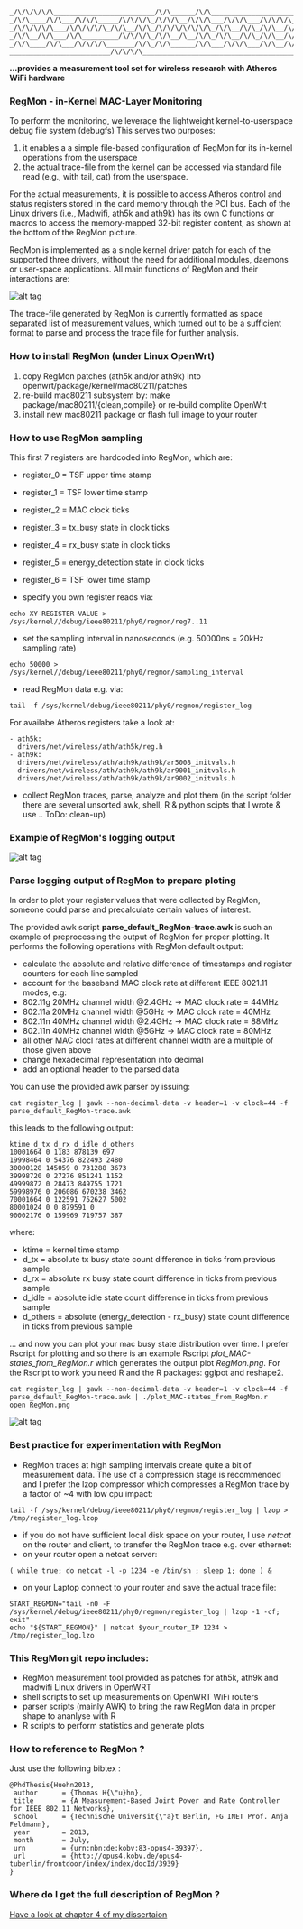 ```
_/\/\/\/\/\_________________________/\/\______/\/\_______________________
_/\/\____/\/\___/\/\/\_____/\/\/\/\_/\/\/\__/\/\/\___/\/\/\___/\/\/\/\___
_/\/\/\/\/\___/\/\/\/\/\_/\/\__/\/\_/\/\/\/\/\/\/\_/\/\__/\/\_/\/\__/\/\_
_/\/\__/\/\___/\/\_________/\/\/\/\_/\/\__/\__/\/\_/\/\__/\/\_/\/\__/\/\_
_/\/\____/\/\___/\/\/\/\_______/\/\_/\/\______/\/\___/\/\/\___/\/\__/\/\_
_________________________/\/\/\/\________________________________________
```
**...provides a measurement tool set for wireless research with Atheros WiFi hardware**

### RegMon - in-Kernel MAC-Layer Monitoring
To perform the monitoring, we leverage the lightweight kernel-to-userspace debug file system (debugfs)
This serves two purposes:

1. it enables a a simple file-based configuration of RegMon for its in-kernel operations from the userspace
2. the actual trace-file from the kernel can be accessed via standard file read (e.g., with tail, cat) from the userspace.

For the actual measurements, it is possible to access Atheros control and status registers stored in the card memory through the PCI bus. Each of the Linux drivers (i.e., Madwifi, ath5k and ath9k) has its own C functions or macros to access the memory-mapped 32-bit register content, as shown at the bottom of the RegMon picture.

RegMon is implemented as a single kernel driver patch  for each of the supported three drivers, without the need for additional modules, daemons or user-space applications.
All main functions of RegMon and their interactions are:

![alt tag](https://cloud.githubusercontent.com/assets/1880886/9041313/d29e2c9e-3a07-11e5-95e3-ba5756927540.jpg)

The trace-file generated by RegMon is currently formatted as space separated list of measurement values, which turned out to be a sufficient format to parse and process the trace file for further analysis.

### How to install RegMon (under Linux OpenWrt)

1. copy RegMon patches (ath5k and/or ath9k) into openwrt/package/kernel/mac80211/patches 
2. re-build mac80211 subsystem by: make package/mac80211/{clean,compile} or re-build complite OpenWrt
3. install new mac80211 package or flash full image to your router

### How to use RegMon sampling
This first 7 registers are hardcoded into RegMon, which are:
- register_0 = TSF upper time stamp
- register_1 = TSF lower time stamp
- register_2 = MAC clock ticks
- register_3 = tx_busy state in clock ticks
- register_4 = rx_busy state in clock ticks
- register_5 = energy_detection state in clock ticks
- register_6 = TSF lower time stamp

- specify you own register reads via: 
```
echo XY-REGISTER-VALUE > /sys/kernel//debug/ieee80211/phy0/regmon/reg7..11
```
- set the sampling interval in nanoseconds (e.g. 50000ns = 20kHz sampling rate)
```
echo 50000 > /sys/kernel//debug/ieee80211/phy0/regmon/sampling_interval
```
- read RegMon data e.g. via:
```
tail -f /sys/kernel/debug/ieee80211/phy0/regmon/register_log
```

For availabe Atheros registers take a look at:
```
- ath5k:
  drivers/net/wireless/ath/ath5k/reg.h
- ath9k:
  drivers/net/wireless/ath/ath9k/ath9k/ar5008_initvals.h
  drivers/net/wireless/ath/ath9k/ath9k/ar9001_initvals.h
  drivers/net/wireless/ath/ath9k/ath9k/ar9002_initvals.h
```
- collect RegMon traces, parse, analyze and plot them
(in the script folder there are several unsorted awk, shell, R & python scipts that I wrote & use .. ToDo: clean-up)

### Example of RegMon's logging output
![alt tag](https://cloud.githubusercontent.com/assets/1880886/9058435/50d96800-3aa1-11e5-98c9-330c7aa15234.jpg)

### Parse logging output of RegMon to prepare ploting
In order to plot your register values that were collected by RegMon, someone could parse and precalculate certain values of interest.

The provided awk script **parse_default_RegMon-trace.awk** is such an example of preprocessing the output of RegMon for proper plotting. It performs the following operations with RegMon default output:
- calculate the absolute and relative difference of timestamps and register counters for each line sampled
- account for the baseband MAC clock rate at different IEEE 8021.11 modes, e.g:
 - 802.11g 20MHz channel width @2.4GHz -> MAC clock rate = 44MHz
 - 802.11a 20MHz channel width @5GHz   -> MAC clock rate = 40MHz
 - 802.11n 40MHz channel width @2.4GHz -> MAC clock rate = 88MHz
 - 802.11n 40MHz channel width @5GHz   -> MAC clock rate = 80MHz
 - all other MAC clocl rates at different channel width are a multiple of those given above
- change hexadecimal representation into decimal
- add an optional header to the parsed data

You can use the provided awk parser by issuing:
```
cat register_log | gawk --non-decimal-data -v header=1 -v clock=44 -f parse_default_RegMon-trace.awk
```

this leads to the following output:
```
ktime d_tx d_rx d_idle d_others
10001664 0 1183 878139 697
19998464 0 54376 822493 2480
30000128 145059 0 731288 3673
39998720 0 27276 851241 1152
49999872 0 28473 849755 1721
59998976 0 206086 670238 3462
70001664 0 122591 752627 5002
80001024 0 0 879591 0
90002176 0 159969 719757 387
```
where:
- ktime = kernel time stamp
- d_tx = absolute tx busy state count difference in ticks from previous sample
- d_rx = absolute rx busy state count difference in ticks from previous sample
- d_idle = absolute idle state count difference in ticks from previous sample
- d_others = absolute (energy_detection - rx_busy) state count difference in ticks from previous sample

... and now you can plot your mac busy state distribution over time. I prefer Rscript for plotting and so there is an example Rscript *plot_MAC-states_from_RegMon.r* which generates the output plot *RegMon.png*. For the Rscript to work you need R and the R packages: gglpot and reshape2.
```
cat register_log | gawk --non-decimal-data -v header=1 -v clock=44 -f parse_default_RegMon-trace.awk | ./plot_MAC-states_from_RegMon.r
open RegMon.png
```

![alt tag](https://cloud.githubusercontent.com/assets/1880886/9112743/c1cca18e-3c50-11e5-8474-e4eabce5b95d.jpg)

### Best practice for experimentation with RegMon
- RegMon traces at high sampling intervals create quite a bit of measurement data. The use of a compression stage is recommended and I prefer the lzop compressor which compresses a RegMon trace by a factor of ~4 with low cpu impact:
```
tail -f /sys/kernel/debug/ieee80211/phy0/regmon/register_log | lzop > /tmp/register_log.lzop
```

- if you do not have sufficient local disk space on your router, I use *netcat* on the router and client, to transfer the RegMon trace e.g. over ethernet:
 - on your router open a netcat server:
 ```
 ( while true; do netcat -l -p 1234 -e /bin/sh ; sleep 1; done ) &
 ```
 - on your Laptop connect to your router and save the actual trace file:
 ```
 START_REGMON="tail -n0 -F /sys/kernel/debug/ieee80211/phy0/regmon/register_log | lzop -1 -cf; exit"
 echo "${START_REGMON}" | netcat $your_router_IP 1234 > /tmp/register_log.lzo
 ```

### This RegMon git repo includes:

- RegMon measurement tool provided as patches for ath5k, ath9k and madwifi Linux drivers in OpenWRT
- shell scripts to set up measurements on OpenWRT WiFi routers
- parser scripts (mainly AWK) to bring the raw RegMon data in proper shape to ananlyse with R
- R scripts to perform statistics and generate plots

### How to reference to  RegMon ?
Just use the following bibtex :
```
@PhdThesis{Huehn2013,
 author      = {Thomas H{\"u}hn},
 title       = {A Measurement-Based Joint Power and Rate Controller for IEEE 802.11 Networks},
 school      = {Technische Universit{\"a}t Berlin, FG INET Prof. Anja Feldmann},
 year        = 2013,
 month       = July,
 urn         = {urn:nbn:de:kobv:83-opus4-39397},
 url         = {http://opus4.kobv.de/opus4-tuberlin/frontdoor/index/index/docId/3939}
}
```
### Where do I get the full description of RegMon ?
[Have a look at chapter 4 of my dissertaion](https://www.researchgate.net/publication/257412979_A_measurement_based_joint_power_and_rate_controller_for_IEEE_802.11_networks)
